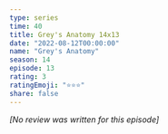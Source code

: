 ```yaml
---
type: series
time: 40
title: Grey's Anatomy 14x13
date: "2022-08-12T00:00:00"
name: "Grey's Anatomy"
season: 14
episode: 13
rating: 3
ratingEmoji: "⭐️⭐️⭐️"
share: false
---
```


*[No review was written for this episode]*